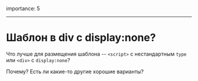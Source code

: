 importance: 5

---

# Шаблон в div с display:none?

Что лучше для размещения шаблона -- <code>&lt;script&gt;</code> с нестандартным `type` или `<div>` с `display:none`?

Почему? Есть ли какие-то другие хорошие варианты?